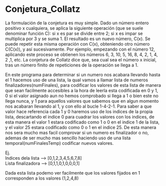 # Conjetura_Collatz
    
    
La formulación de la conjetura es muy simple. Dado un número entero positivo x cualquiera, se aplica la siguiente operación (que se suele denominar función C): si x es par se     divide entre 2; si x es impar se multiplica por 3 y se suma 1. El resultado es un nuevo número, C(x). Se puede repetir esta misma operación con C(x), obteniendo otro número       C(C(x)), y así sucesivamente. Por ejemplo, empezando con el número 12, aplicando este proceso se obtienen los números 6, 3, 10, 5, 16, 8, 4, 2, 1, 4, 2 ,1, etc. La conjetura       de Collatz dice que, sea cual sea el número x inicial, tras un número finito de repeticiones de la operación se llega a 1.

En este programa para determinar si un numero nos acabara llevando hasta el 1 hacemos uso de una lista, la qual vamos a llamar lista de numeros finalizadores(numFinales), para     codificar los valores de esta lista de manera que sean facilmente accesibles a la hora de leerla esta codificada en 0 y 1, 0 si el valor asignado aun no hemos comprobado si       llega a 1 o bien este no llega nunca, y 1 para aquellos valores que sabemos que en algun momento nos acabaran llevando al 1, y con ello al bucle 1-4-2-1. Para saber a que         valor hace referencia cada 1 y 0 haremos uso de los indices de la propia lista, descartando el indice 0 para cuadrar los valores con los indices, de esta manera el valor 1         estara codificado como 1 o 0 en el indice 1 de la lista, y el valor 25 estara codificado como 0 o 1 en el indice 25. De esta manera nos sera mucho mas facil comprovar si un       numero es finalizador o no, ademas de ser mucho mas sencillo haciendo uso de una lista temporal(numFinalesTemp) codificar nuevos valores.
    
Ej.     
Indices dela lista --> [0,1,2,3,4,5,6,7,8]      
Lista finalizadora --> [0,1,1,0,1,0,0,0,1]
    
Dada esta lista podemo ver facilmente que los valores fijados en 1 corresponden a los valores (1,2,4,8)
